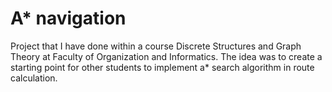 # A* navigation
Project that I have done within a course Discrete Structures and Graph Theory at Faculty of Organization and Informatics.
The idea was to create a starting point for other students to implement a* search algorithm in route calculation.
